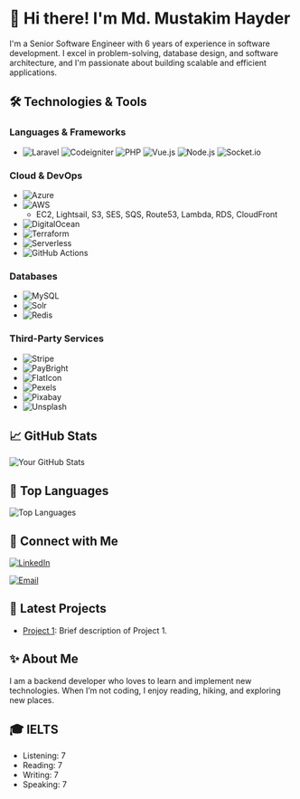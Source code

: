 # 👋 Hi there! I'm Md. Mustakim Hayder

I'm a Senior Software Engineer with 6 years of experience in software development. I excel in problem-solving, database design, and software architecture, and I'm passionate about building scalable and efficient applications.

## 🛠️ Technologies & Tools

### Languages & Frameworks
- ![Laravel](https://img.shields.io/badge/Laravel-FF2D20?style=for-the-badge&logo=laravel&logoColor=white)
  ![Codeigniter](https://img.shields.io/badge/Codeigniter-EF4223?style=for-the-badge&logo=codeigniter&logoColor=white)
  ![PHP](https://img.shields.io/badge/PHP-777BB4?style=for-the-badge&logo=php&logoColor=white)
  ![Vue.js](https://img.shields.io/badge/Vue.js-4FC08D?style=for-the-badge&logo=vue.js&logoColor=white)
  ![Node.js](https://img.shields.io/badge/Node.js-339933?style=for-the-badge&logo=node.js&logoColor=white)
  ![Socket.io](https://img.shields.io/badge/Socket.io-010101?style=for-the-badge&logo=socket.io&logoColor=white)

### Cloud & DevOps
- ![Azure](https://img.shields.io/badge/Azure-0078D4?style=for-the-badge&logo=microsoft-azure&logoColor=white)
- ![AWS](https://img.shields.io/badge/AWS-232F3E?style=for-the-badge&logo=amazon-aws&logoColor=white)
  - EC2, Lightsail, S3, SES, SQS, Route53, Lambda, RDS, CloudFront
- ![DigitalOcean](https://img.shields.io/badge/Digital_Ocean-0080FF?style=for-the-badge&logo=digitalocean&logoColor=white)
- ![Terraform](https://img.shields.io/badge/Terraform-623CE4?style=for-the-badge&logo=terraform&logoColor=white)
- ![Serverless](https://img.shields.io/badge/Serverless-FD5750?style=for-the-badge&logo=serverless&logoColor=white)
- ![GitHub Actions](https://img.shields.io/badge/GitHub_Actions-2088FF?style=for-the-badge&logo=github-actions&logoColor=white)

### Databases
- ![MySQL](https://img.shields.io/badge/MySQL-4479A1?style=for-the-badge&logo=mysql&logoColor=white)
- ![Solr](https://img.shields.io/badge/Solr-D9411E?style=for-the-badge&logo=apache-solr&logoColor=white)
- ![Redis](https://img.shields.io/badge/Redis-DC382D?style=for-the-badge&logo=redis&logoColor=white)

### Third-Party Services
- ![Stripe](https://img.shields.io/badge/Stripe-008CDD?style=for-the-badge&logo=stripe&logoColor=white)
- ![PayBright](https://img.shields.io/badge/PayBright-0077C5?style=for-the-badge&logo=paybright&logoColor=white)
- ![FlatIcon](https://img.shields.io/badge/FlatIcon-0DB7ED?style=for-the-badge&logo=flaticon&logoColor=white)
- ![Pexels](https://img.shields.io/badge/Pexels-05A081?style=for-the-badge&logo=pexels&logoColor=white)
- ![Pixabay](https://img.shields.io/badge/Pixabay-2EC66D?style=for-the-badge&logo=pixabay&logoColor=white)
- ![Unsplash](https://img.shields.io/badge/Unsplash-000000?style=for-the-badge&logo=unsplash&logoColor=white)

## 📈 GitHub Stats

![Your GitHub Stats](https://github-readme-stats.vercel.app/api?username=mustakim-appnap&show_icons=true&theme=radical)

## 🌟 Top Languages

![Top Languages](https://github-readme-stats.vercel.app/api/top-langs/?username=mustakim-appnap&layout=compact&theme=radical)

## 💬 Connect with Me

[![LinkedIn](https://img.shields.io/badge/LinkedIn-0A66C2?style=for-the-badge&logo=linkedin&logoColor=white)](https://www.linkedin.com/in/md-mustakim-hayder-665637b4/)
<!-- [![Twitter](https://img.shields.io/badge/Twitter-1DA1F2?style=for-the-badge&logo=twitter&logoColor=white)](https://twitter.com/yourtwitter) -->
[![Email](https://img.shields.io/badge/Email-D14836?style=for-the-badge&logo=gmail&logoColor=white)](mailto:shawkiahmed40@gmail.com)

## 📄 Latest Projects

- [Project 1](https://github.com/mustakim-appnap/audio-chat-app-socker-server): Brief description of Project 1.

## ✨ About Me

I am a backend developer who loves to learn and implement new technologies. When I’m not coding, I enjoy reading, hiking, and exploring new places.

## 🎓 IELTS
- Listening: 7
- Reading: 7
- Writing: 7
- Speaking: 7

<!--
**yourusername/yourusername** is a ✨ special ✨ repository because its `README.md` (this file) appears on your GitHub profile.
-->
